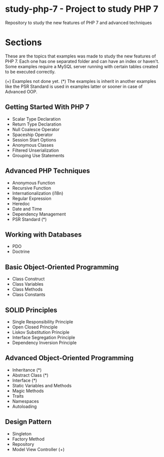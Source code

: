 # study-php-7 - Project to study PHP 7
Repository to study the new features of PHP 7 and advanced techniques

# Sections
These are the topics that examples was made to study the new features of PHP 7. Each one has one separated folder and can have an index or haven't.
Some examples require a MySQL server running with certain tables created to be executed correctly.

(+) Examples not done yet.
(*) The examples is inherit in another examples like the PSR Standard is used in examples latter or sooner in case of Advanced OOP.

## Getting Started With PHP 7
* Scalar Type Declaration
* Return Type Declaration
* Null Coalesce Operator
* Spaceship Operator
* Session Start Options
* Anonymous Classes
* Filtered Unserialization
* Grouping Use Statements

## Advanced PHP Techniques
* Anonymous Function
* Recursive Function
* Internationalization (i18n)
* Regular Expression
* Heredoc
* Date and Time
* Dependency Management
* PSR Standard (*)

## Working with Databases
* PDO
* Doctrine

## Basic Object-Oriented Programming
* Class Construct
* Class Variables
* Class Methods
* Class Constants

## SOLID Principles
* Single Responsibility Principle
* Open Closed Principle
* Liskov Substitution Principle
* Interface Segregation Principle
* Dependency Inversion Principle

## Advanced Object-Oriented Programming
* Inheritance (*)
* Abstract Class (*)
* Interface (*)
* Static Variables and Methods
* Magic Methods
* Traits
* Namespaces
* Autoloading

## Design Pattern
* Singleton
* Factory Method
* Repository
* Model View Controller (+)